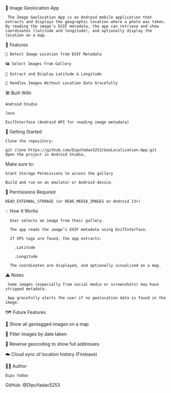📸 Image Geolocation App

     The Image Geolocation App is an Android mobile application that extracts and displays the geographic location where a photo was taken. By reading the image’s EXIF metadata, the app can retrieve and show coordinates (latitude and longitude), and optionally display the location on a map.

🌟 Features

    📍 Detect Image Location from EXIF Metadata
    
    🖼️ Select Images from Gallery
    
    🧭 Extract and Display Latitude & Longitude
    
    🚫 Handles Images Without Location Data Gracefully

🛠️ Built With

    Android Studio
    
    Java
    
    ExifInterface (Android API for reading image metadata)


🚀 Getting Started

    Clone the repository:

    git clone https://github.com/DipuYadav5253/GeoLocalization-App.git 
    Open the project in Android Studio.

Make sure to:

    Grant Storage Permissions to access the gallery

    Build and run on an emulator or Android device.
 
🔐 Permissions Required

    READ_EXTERNAL_STORAGE (or READ_MEDIA_IMAGES on Android 13+)
    
  

💡 How It Works

      User selects an image from their gallery.
      
      The app reads the image’s EXIF metadata using ExifInterface.
      
      If GPS tags are found, the app extracts:
      
        .Latitude
      
        .Longitude

      The coordinates are displayed, and optionally visualized on a map.

⚠️ Notes

     Some images (especially from social media or screenshots) may have stripped metadata.

     App gracefully alerts the user if no geolocation data is found in the image.

🗺️ Future Features

   📍 Show all geotagged images on a map
  
   📅 Filter images by date taken
  
   🧠 Reverse geocoding to show full addresses
  
   ☁️ Cloud sync of location history (Firebase)

👨‍💻 Author

    Dipu Yadav

GitHub: @DipuYadav5253
